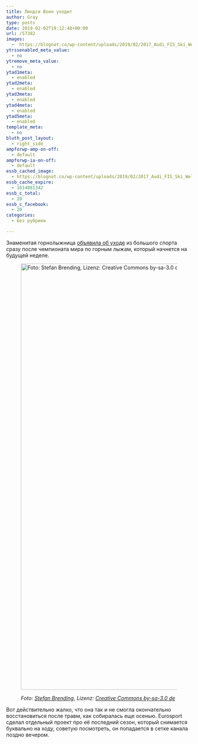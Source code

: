 ```yaml
---
title: Линдси Вонн уходит
author: Gray
type: posts
date: 2019-02-02T19:12:48+00:00
url: /57382
images:
  -  https://blognot.co/wp-content/uploads/2019/02/2017_Audi_FIS_Ski_Weltcup_Garmisch-Partenkirchen_Damen_-_Lindsey_Vonn_-_by_2eight_-_8SC8740.jpg
ytrssenabled_meta_value:
  - no
ytremove_meta_value:
  - no
ytad1meta:
  - enabled
ytad2meta:
  - enabled
ytad3meta:
  - enabled
ytad4meta:
  - enabled
ytad5meta:
  - enabled
template_meta:
  - no
bluth_post_layout:
  - right_side
ampforwp-amp-on-off:
  - default
ampforwp-ia-on-off:
  - default
essb_cached_image:
  - https://blognot.co/wp-content/uploads/2019/02/2017_Audi_FIS_Ski_Weltcup_Garmisch-Partenkirchen_Damen_-_Lindsey_Vonn_-_by_2eight_-_8SC8740.jpg
essb_cache_expire:
  - 1614881342
essb_c_total:
  - 20
essb_c_facebook:
  - 20
categories:
  - Без рубрики

---
```








Знаменитая горнолыжница [объявила об уходе][1] из большого спорта сразу после чемпионата мира по горным лыжам, который начнется на будущей неделе.<figure class="wp-block-image">

<img data-attachment-id="57383" data-permalink="https://blognot.co/57382/2017_audi_fis_ski_weltcup_garmisch-partenkirchen_damen_-_lindsey_vonn_-_by_2eight_-_8sc8740" data-orig-file="https://i1.wp.com/blognot.co/wp-content/uploads/2019/02/2017_Audi_FIS_Ski_Weltcup_Garmisch-Partenkirchen_Damen_-_Lindsey_Vonn_-_by_2eight_-_8SC8740.jpg?fit=2048%2C1152&ssl=1" data-orig-size="2048,1152" data-comments-opened="1" data-image-meta="{&quot;aperture&quot;:&quot;0&quot;,&quot;credit&quot;:&quot;Stefan Brending&quot;,&quot;camera&quot;:&quot;&quot;,&quot;caption&quot;:&quot;&quot;,&quot;created_timestamp&quot;:&quot;1484909446&quot;,&quot;copyright&quot;:&quot;www.2eight.de     Stefan Brending&quot;,&quot;focal_length&quot;:&quot;0&quot;,&quot;iso&quot;:&quot;0&quot;,&quot;shutter_speed&quot;:&quot;0&quot;,&quot;title&quot;:&quot;&quot;,&quot;orientation&quot;:&quot;0&quot;}" data-image-title="2017_Audi_FIS_Ski_Weltcup_Garmisch-Partenkirchen_Damen_-_Lindsey_Vonn_-_by_2eight_-_8SC8740" data-image-description="" data-medium-file="https://i1.wp.com/blognot.co/wp-content/uploads/2019/02/2017_Audi_FIS_Ski_Weltcup_Garmisch-Partenkirchen_Damen_-_Lindsey_Vonn_-_by_2eight_-_8SC8740.jpg?fit=300%2C169&ssl=1" data-large-file="https://i1.wp.com/blognot.co/wp-content/uploads/2019/02/2017_Audi_FIS_Ski_Weltcup_Garmisch-Partenkirchen_Damen_-_Lindsey_Vonn_-_by_2eight_-_8SC8740.jpg?fit=740%2C416&ssl=1" width="2048" height="1152" src="https://i2.wp.com/blognot.co/wp-content/uploads/2019/02/2017_Audi_FIS_Ski_Weltcup_Garmisch-Partenkirchen_Damen_-_Lindsey_Vonn_-_by_2eight_-_8SC8740.jpg?fit=740%2C416&ssl=1" alt="Foto: Stefan Brending, Lizenz: Creative Commons by-sa-3.0 de" class="wp-image-57383" srcset="https://i1.wp.com/blognot.co/wp-content/uploads/2019/02/2017_Audi_FIS_Ski_Weltcup_Garmisch-Partenkirchen_Damen_-_Lindsey_Vonn_-_by_2eight_-_8SC8740.jpg?w=2048&ssl=1 2048w, https://i1.wp.com/blognot.co/wp-content/uploads/2019/02/2017_Audi_FIS_Ski_Weltcup_Garmisch-Partenkirchen_Damen_-_Lindsey_Vonn_-_by_2eight_-_8SC8740.jpg?resize=300%2C169&ssl=1 300w, https://i1.wp.com/blognot.co/wp-content/uploads/2019/02/2017_Audi_FIS_Ski_Weltcup_Garmisch-Partenkirchen_Damen_-_Lindsey_Vonn_-_by_2eight_-_8SC8740.jpg?resize=768%2C432&ssl=1 768w, https://i1.wp.com/blognot.co/wp-content/uploads/2019/02/2017_Audi_FIS_Ski_Weltcup_Garmisch-Partenkirchen_Damen_-_Lindsey_Vonn_-_by_2eight_-_8SC8740.jpg?resize=1024%2C576&ssl=1 1024w, https://i1.wp.com/blognot.co/wp-content/uploads/2019/02/2017_Audi_FIS_Ski_Weltcup_Garmisch-Partenkirchen_Damen_-_Lindsey_Vonn_-_by_2eight_-_8SC8740.jpg?resize=700%2C394&ssl=1 700w, https://i1.wp.com/blognot.co/wp-content/uploads/2019/02/2017_Audi_FIS_Ski_Weltcup_Garmisch-Partenkirchen_Damen_-_Lindsey_Vonn_-_by_2eight_-_8SC8740.jpg?resize=800%2C450&ssl=1 800w, https://i1.wp.com/blognot.co/wp-content/uploads/2019/02/2017_Audi_FIS_Ski_Weltcup_Garmisch-Partenkirchen_Damen_-_Lindsey_Vonn_-_by_2eight_-_8SC8740.jpg?w=1200&ssl=1 1200w, https://i1.wp.com/blognot.co/wp-content/uploads/2019/02/2017_Audi_FIS_Ski_Weltcup_Garmisch-Partenkirchen_Damen_-_Lindsey_Vonn_-_by_2eight_-_8SC8740.jpg?w=1480&ssl=1 1480w" sizes="(max-width: 740px) 100vw, 740px" /> <figcaption>_Foto: [Stefan Brending][2], Lizenz: [Creative Commons by-sa-3.0 de][3]_</figcaption></figure> 

Вот действительно жалко, что она так и не смогла окончательно восстановиться после травм, как собиралась еще осенью. Eurosport сделал отдельный проект про её последний сезон, который снимается буквально на ходу, советую посмотреть, он попадается в сетке канала поздно вечером.

 [1]: https://www.upi.com/Sports_News/2019/02/01/US-skier-Lindsey-Vonn-announces-retirement/2251549043583/
 [2]: https://de.wikipedia.org/wiki/User:2eight
 [3]: https://creativecommons.org/licenses/by-sa/3.0/de/legalcode